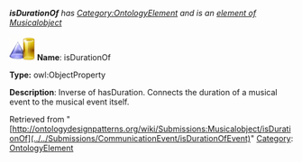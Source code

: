 ___isDurationOf__ has [Category:OntologyElement](../../Category/OntologyElement "Category:OntologyElement") and is an [element of](../../Property/ElementOf "Property:ElementOf") [Musicalobject](../../Submissions/Musicalobject "Submissions:Musicalobject")_


  




[![ObjectProperty](../../images/thumb/c/c3/ObjectProperty.gif/45px-ObjectProperty.gif)](../../Image/ObjectProperty.gif "ObjectProperty")
__Name__: isDurationOf 


__Type:__ owl:ObjectProperty 


__Description__: Inverse of hasDuration. Connects the duration of a musical event to the musical event itself. 





Retrieved from "[http://ontologydesignpatterns.org/wiki/Submissions:Musicalobject/isDurationOf](../../Submissions/CommunicationEvent/isDurationOfEvent)"
 [Category](http://ontologydesignpatterns.org/wiki/Special:Categories "Special:Categories"): [OntologyElement](../../Category/OntologyElement "Category:OntologyElement")